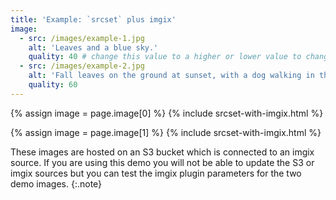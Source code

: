 ```yaml
---
title: 'Example: `srcset` plus imgix'
image:
  - src: /images/example-1.jpg
    alt: 'Leaves and a blue sky.'
    quality: 40 # change this value to a higher or lower value to change the quality of the image
  - src: /images/example-2.jpg
    alt: 'Fall leaves on the ground at sunset, with a dog walking in the background.'
    quality: 60
---
```


{% assign image = page.image[0] %}
{% include srcset-with-imgix.html %}

{% assign image = page.image[1] %}
{% include srcset-with-imgix.html %}

These images are hosted on an S3 bucket which is connected to an imgix source. If you are using this demo you will not be able to update the S3 or imgix sources but you can test the imgix plugin parameters for the two demo images.
{:.note}

